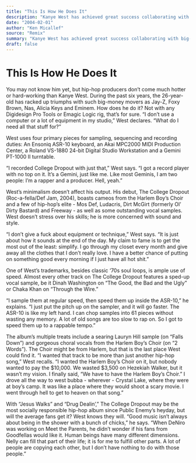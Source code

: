 ```yaml
---
title: "This Is How He Does It"
description: "Kanye West has achieved great success collaborating with big-name artists such as Jay-Z, Foxy Brown, Nas, Alicia Keys, and Eminem. He relies on four main pieces of equipment for sampling, sequencing a..."
date: "2004-02-01"
author: "Ken Micallef"
source: "Remix"
summary: "Kanye West has achieved great success collaborating with big-name artists such as Jay-Z, Foxy Brown, Nas, Alicia Keys, and Eminem. He relies on four main pieces of equipment for sampling, sequencing and recording. His debut album, The College Dropout (Roc-a-fella/Def Jam, 2004), features guest appearances from the Harlem Boy’s Choir and some of hip-hop’s most prominent figures."
draft: false
---
```


# This Is How He Does It

You may not know him yet, but hip-hop producers don’t come much hotter or hard-working than Kanye West. During the past six years, the 26-year-old has racked up triumphs with such big-money movers as Jay-Z, Foxy Brown, Nas, Alicia Keys and Eminem. How does he do it? Not with any Digidesign Pro Tools or Emagic Logic rig, that’s for sure. “I don’t use a computer or a lot of equipment in my studio,” West declares. “What do I need all that stuff for?”

West uses four primary pieces for sampling, sequencing and recording duties: An Ensoniq ASR-10 keyboard, an Akai MPC2000 MIDI Production Center, a Roland VS-1880 24-bit Digital Studio Workstation and a Gemini PT-1000 II turntable.

“I recorded College Dropout with just that,” West says. “I got a record player with no top on it. It’s a Gemini, just like me. Like most Geminis, I am two people: I’m a rapper and a producer. Hell, yeah.”

West’s minimalism doesn’t affect his output. His debut, The College Dropout (Roc-a-fella/Def Jam, 2004), boasts cameos from the Harlem Boy’s Choir and a few of hip-hop’s elite - Mos Def, Ludacris, Dirt McGirt (formerly Ol’ Dirty Bastard) and Freeway - as well as some outstanding vocal samples. West doesn’t stress over his skills; he is more concerned with sound and style.

“I don’t give a fuck about equipment or technique,” West says. “It is just about how it sounds at the end of the day. My claim to fame is to get the most out of the least: simplify. I go through my closet every month and give away all the clothes that I don’t really love. I have a better chance of putting on something good every morning if I just have all hot shit.”

One of West’s trademarks, besides classic ‘70s soul loops, is ample use of speed. Almost every other track on The College Dropout features a sped-up vocal sample, be it Dinah Washington on “The Good, the Bad and the Ugly” or Chaka Khan on “Through the Wire.”

“I sample them at regular speed, then speed them up inside the ASR-10,” he explains. “I just put the pitch up on the sampler, and it will go faster. The ASR-10 is like my left hand. I can chop samples into 61 pieces without wasting any memory. A lot of old songs are too slow to rap on. So I got to speed them up to a rappable tempo.”

The album’s multiple treats include a searing Lauryn Hill sample (on “Falls Down”) and gorgeous choral vocals from the Harlem Boy’s Choir (on “2 Words”). The Choir might be from Harlem, but that is the last place West could find it. “I wanted that track to be more than just another hip-hop song,” West recalls. “I wanted the Harlem Boy’s Choir on it, but nobody wanted to pay the $10,000. We wasted $3,500 on Hezekiah Walker, but it wasn’t my vision. I finally said, “We have to have the Harlem Boy’s Choir.” I drove all the way to west bubba - wherever - Crystal Lake, where they were at boy’s camp. It was like a place where they would shoot a scary movie. I went through hell to get to heaven on that song.”

With “Jesus Walks” and “Drug Dealin’,” The College Dropout may be the most socially responsible hip-hop album since Public Enemy’s heyday, but will the average fans get it? West knows they will. “Good music isn’t always about being in the shower with a bunch of chicks,” he says. “When DeNiro was working on Meet the Parents, he didn’t wonder if his fans from Goodfellas would like it. Human beings have many different dimensions. Nelly can fill that part of their life; it is for me to fulfill other parts. A lot of people are copying each other, but I don’t have nothing to do with those people.”
